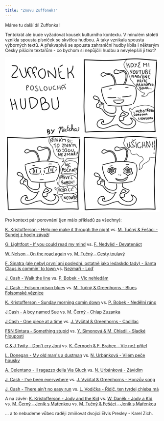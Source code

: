 ```yaml
---
title: "Znovu Zuffonek!"
---
```

Máme tu další díl Zuffonka! 

Tentokrát ale bude vyžadovat kousek kulturního kontextu. V minulém století vznikla spousta písniček se skvělou hudbou. A taky vznikala spousta výborných textů. A překvapivě se spousta zahraniční hudby líbila i některým Česky píšícím textařům - co bychom si nepůjčili hudbu a nevylepšili jí text? 

![z_hudba](/assets/img/z_03.png)


Pro kontext pár porovnání (jen málo příkladů za všechny):

[K. Kristofferson - Help me make it through the night](https://www.youtube.com/watch?v=CksF7Kr7Drw) vs. [M. Tučný & Fešáci - Sundej z hodin závaží](https://www.youtube.com/watch?v=pv-cvMIxvIs)

[G. Lightfoot - If you could read my mind](https://www.youtube.com/watch?v=jiU2lrGnT7U) vs. [F. Nedvěd - Devatenáct](https://www.youtube.com/watch?v=YOkrU3bGr-M)

[W. Nelson - On the road again](https://www.youtube.com/watch?v=dBN86y30Ufc) vs. [M. Tučný - Cesty toulavý](https://www.youtube.com/watch?v=udPxysyZYSo)

[F. Sinatra (ale nebyl první ani poslední, ostatně jako ledaskdo tady) - Santa Claus is commin' to town ](https://www.youtube.com/watch?v=8Q94C9FRRpM) vs. [Nezmaři - Loď](https://www.youtube.com/watch?v=9E1fr_aa5GY)

[J. Cash - Walk the line](https://www.youtube.com/watch?v=J-6fW66IUY4) vs. [P. Bobek - Víc nehledám](https://www.youtube.com/watch?v=kuzYhYbj9SA)

[J. Cash - Folsom prison blues](https://www.youtube.com/watch?v=AeZRYhLDLeU) vs. [M. Tučný & Greenhorns - Blues Folsomské věznice](https://www.youtube.com/watch?v=llp4rVL0Ic0)

[K. Kristofferson - Sunday morning comin down](https://www.youtube.com/watch?v=TXSl-cuv_iE) vs. [P. Bobek - Nedělní ráno](https://www.youtube.com/watch?v=KcaqR_3uOYg)

[J.Cash - A boy named Sue](https://www.youtube.com/watch?v=-Z1Ple-qYuU) vs. [M. Černý - Chlap Zuzanka](https://www.youtube.com/watch?v=-gV7RSFtFnQ)

[J.Cash - One piece at a time](https://www.youtube.com/watch?v=uErKI0zWgjg) vs. [J. Vyčítal & Greenhorns - Cadillac](https://www.youtube.com/watch?v=I2TzeZcSUbs)

[F&N Sintara - Something stupid](https://www.youtube.com/watch?v=LWXUdqvVO8Y) vs. [Y. Simonová & M. Chladil - Sladké hlouposti](https://www.youtube.com/watch?v=3xjYsJ8ftIM)

[C & J Twity - Don't cry Joni](https://www.youtube.com/watch?v=qSG3NwUkMXs) vs. [K. Černoch & F. Brabec - Víc než přítel](https://www.youtube.com/watch?v=TwLbf8Jk4r4)

[L. Donegan - My old man's a dustman](https://www.youtube.com/watch?v=Y7GeZ3YmONw) vs. [N. Urbánková - Vilém peče housky](https://www.youtube.com/watch?v=dUvRpctMT0E)

[A. Celentano - Il ragazzo della Via Gluck](https://www.youtube.com/watch?v=Y7GeZ3YmONw) vs. [N. Urbánková - Závidím](https://www.youtube.com/watch?v=Fvg6wO8DOJs)

[J. Cash - I've been everywhere](https://www.youtube.com/watch?v=CAEU1yANRSY) vs. [J. Vyčítal & Greenhorns - Honzův song](https://www.youtube.com/watch?v=Fvg6wO8DOJs)

[J. Cash - There ain't no easy run](https://www.youtube.com/watch?v=vws8lMWQ_cc) vs. [L. Vodička - Řidič, ten tvrdej chleba má](https://www.youtube.com/watch?v=LcKdTeEklRA)


A na závěr: 
[K. Kristofferson - Jody and the Kid](https://www.youtube.com/watch?v=cRpUa-_Rqn8) vs. [W. Daněk - Jody a Kid](https://www.youtube.com/watch?v=tdU8MSX3wRU) vs. [M. Černý - Jeník s Mařenkou](https://www.youtube.com/watch?v=PCnQMNy2-6s) vs. [M. Tučný & Fešáci - Jeník s Mařenkou](https://www.youtube.com/watch?v=5iGC-ugEB8c)



... a to nebudeme vůbec raději zmiňovat dvojici Elvis Presley - Karel Zich.